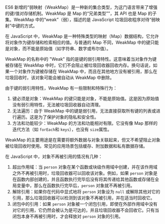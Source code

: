 ES6 新增的“弱映射（WeakMap）是一种新的集合类型，为这门语言带来了增强的键/值对存储机制。WeakMap 是 Map 的“兄弟类型””，其 API 也是 Map 的子集。WeakMap 中的“weak”（弱），描述的是 JavaScript 垃圾回收程序对待“弱映射”中键的方式。

在 JavaScript 中，WeakMap 是一种特殊类型的映射（Map）数据结构，它允许将对象作为键存储和检索相应的值。与普通的 Map 不同，WeakMap 中的键只能是对象，而不能是原始值（如字符串、数字或布尔值）。

WeakMap 的名称中的 "Weak" 指的是键的弱引用特性。这意味着当对象作为键被存储在 WeakMap 中时，它们不会阻止被垃圾回收器回收内存。换句话说，如果一个对象作为键被存储在 WeakMap 中，而且在其他地方没有被引用，那么在垃圾回收时，该对象可能会被自动从 WeakMap 中删除。

由于键的弱引用特性，WeakMap 有一些限制和特殊行为：

1. 键必须是对象：WeakMap 的键只能是对象，不能是原始值。这是因为原始值没有弱引用特性，无法被垃圾回收器自动清理。
2. 无法遍历：由于 WeakMap 中的键是弱引用，无法直接获取所有键的列表或进行遍历。这是为了保护对象的隐私和安全性。
3. 方法和功能较少：WeakMap 的方法和功能相对有限。它没有像 Map 那样的迭代方法（如 `forEach`和 `keys`），也没有 `size`属性。

WeakMap 的主要用途是在需要将额外数据与对象关联起来，但又不希望阻止对象被垃圾回收时使用。常见的应用场景包括缓存、附加数据和私有数据存储。

在 JavaScript 中，对象不再被引用的情况有几种：

1. 超出作用域：当 `person` 对象在某个函数或块级作用域中创建，并在该作用域之外不再被引用时，垃圾回收器可以回收该对象。例如，如果 `person` 对象是在函数内部创建的，并且函数执行完毕后没有将其传递给其他函数或存储在全局变量中，那么在函数执行完毕后，`person` 对象就不再被引用。
2. 解除引用：如果你在代码中显式地将 `person` 对象设为 `null` 或解除其他对它的引用，那么垃圾回收器可以检测到该对象不再被引用，并在适当时回收它。
3. 闭包中的引用：如果 `person` 对象被一个闭包引用，即使在外部作用域中没有对它的引用，它仍然会被认为是可达的，并且垃圾回收器不会回收它。只有当闭包本身不再被引用时，才会释放对 `person` 对象的引用。
